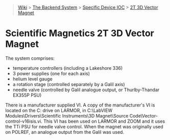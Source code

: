 > [Wiki](Home) > [The Backend System](The-Backend-System) > [Specific Device IOC](Specific-Device-IOC) > [2T 3D Vector Magnet](2T-3D-Vector-magnet)

# Scientific Magnetics 2T 3D Vector Magnet

The system comprises: 
* temperature controllers (including a Lakeshore 336)
* 3 power supplies (one for each axis)
* helium level gauge
* a rotation stage (controlled separately by a Galil axis)
* needle valve (controlled by Galil analogue output, or Thurlby-Thandar EX355P PSU)

There is a manufacturer supplied VI. A copy of the manufacturer's VI is located on the C: drive on LARMOR, in C:\LabVIEW Modules\Drivers\Scientific Instruments\3D Magnet\Source Code\Vector-control-v16isis.vi.  This VI has been used on LARMOR and ZOOM and it uses the TTi PSU for needle valve control.  When the magnet was originally used on POLREF, an analogue output from the Galil was used.